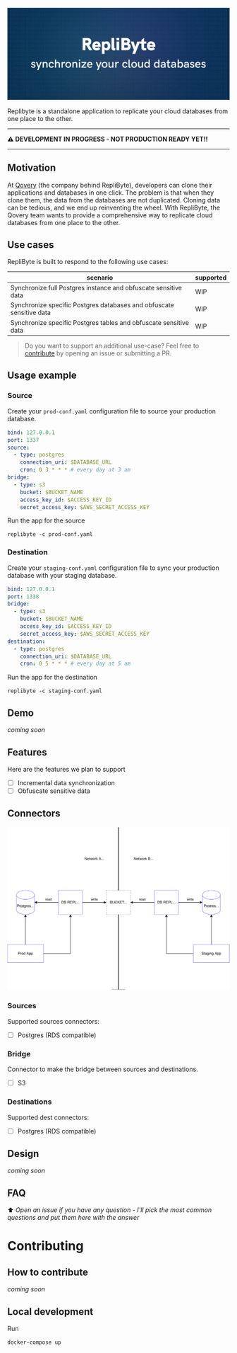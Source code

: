 ![replibyte cover](assets/replibyte%20-%20synchronize%20your%20cloud%20databases.jpg)

Replibyte is a standalone application to replicate your cloud databases from one place to the other.

---------

**⚠️ DEVELOPMENT IN PROGRESS - NOT PRODUCTION READY YET!!**

---------

## Motivation

At [Qovery](https://www.qovery.com) (the company behind RepliByte), developers can clone their applications and databases in one click. The problem is that when they clone them, the data from the databases are not duplicated. Cloning data can be tedious, and we end up reinventing the wheel. With RepliByte, the Qovery team wants to provide a comprehensive way to replicate cloud databases from one place to the other.

## Use cases

RepliByte is built to respond to the following use cases:

| scenario                                                             | supported       |
|----------------------------------------------------------------------|-----------------|
| Synchronize full Postgres instance and obfuscate sensitive data      | WIP             |
| Synchronize specific Postgres databases and obfuscate sensitive data | WIP             |
| Synchronize specific Postgres tables and obfuscate sensitive data    | WIP             |

> Do you want to support an additional use-case? Feel free to [contribute](#contributing) by opening an issue or submitting a PR.

## Usage example

### Source

Create your `prod-conf.yaml` configuration file to source your production database.

```yaml
bind: 127.0.0.1
port: 1337
source:
  - type: postgres
    connection_uri: $DATABASE_URL
    cron: 0 3 * * * # every day at 3 am 
bridge:
  - type: s3
    bucket: $BUCKET_NAME
    access_key_id: $ACCESS_KEY_ID
    secret_access_key: $AWS_SECRET_ACCESS_KEY
```

Run the app for the source

```shell
replibyte -c prod-conf.yaml
```

### Destination

Create your `staging-conf.yaml` configuration file to sync your production database with your staging database.

```yaml
bind: 127.0.0.1
port: 1338
bridge:
  - type: s3
    bucket: $BUCKET_NAME
    access_key_id: $ACCESS_KEY_ID
    secret_access_key: $AWS_SECRET_ACCESS_KEY
destination:
  - type: postgres
    connection_uri: $DATABASE_URL
    cron: 0 5 * * * # every day at 5 am
```

Run the app for the destination

```shell
replibyte -c staging-conf.yaml
```

## Demo

*coming soon*

## Features

Here are the features we plan to support

- [ ] Incremental data synchronization
- [ ] Obfuscate sensitive data

## Connectors

![connection diagram](assets/diagram.svg)

### Sources

Supported sources connectors:

- [ ] Postgres (RDS compatible)

### Bridge

Connector to make the bridge between sources and destinations.

- [ ] S3

### Destinations

Supported dest connectors:

- [ ] Postgres (RDS compatible)

## Design

*coming soon*

## FAQ

⬆️ *Open an issue if you have any question - I'll pick the most common questions and put them here with the answer*

# Contributing

## How to contribute

*coming soon*

## Local development

Run

```shell
docker-compose up
```
